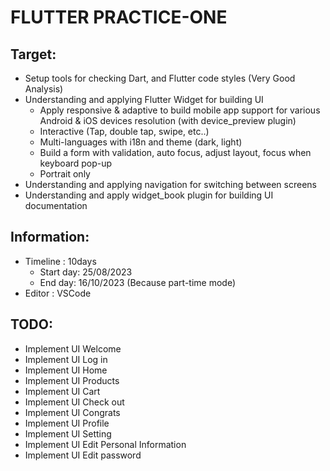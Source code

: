 # FLUTTER PRACTICE-ONE

## Target:

- Setup tools for checking Dart, and Flutter code styles (Very Good Analysis)
- Understanding and applying Flutter Widget for building UI
    + Apply responsive & adaptive to build mobile app support for various Android & iOS devices resolution (with device_preview plugin)
    + Interactive (Tap, double tap, swipe, etc..)
    + Multi-languages with i18n and theme (dark, light)
    + Build a form with validation, auto focus, adjust layout, focus when keyboard pop-up
    + Portrait only
- Understanding and applying navigation for switching between screens
- Understanding and apply widget_book plugin for building UI documentation


## Information:

- Timeline : 10days 
    + Start day: 25/08/2023
    + End day: 16/10/2023 (Because part-time mode)
- Editor : VSCode


## TODO:
- Implement UI Welcome 
- Implement UI Log in
- Implement UI Home
- Implement UI Products
- Implement UI Cart
- Implement UI Check out
- Implement UI Congrats
- Implement UI Profile
- Implement UI Setting
- Implement UI Edit Personal Information
- Implement UI Edit password


